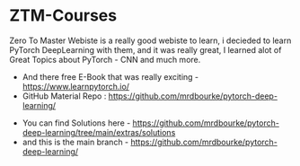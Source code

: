 # ZTM-Courses 
Zero To Master Webiste is a really good webiste to learn, i decieded to learn PyTorch DeepLearning with them, and it was really great, I learned alot of Great Topics about PyTorch - CNN and much more.
* And there free E-Book that was really exciting - https://www.learnpytorch.io/ 
* GitHub Material Repo : https://github.com/mrdbourke/pytorch-deep-learning/
- You can find Solutions here - https://github.com/mrdbourke/pytorch-deep-learning/tree/main/extras/solutions
- and this is the main branch - https://github.com/mrdbourke/pytorch-deep-learning/
